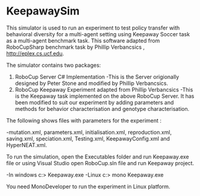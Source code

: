# KeepawaySim


This simulator is used to run an experiment to test policy transfer with behavioral diversity for a multi-agent setting using Keepaway Soccer task as a multi-agent benchmark task. This software adapted from RoboCupSharp benchmark task by Phillip Verbancsics , http://eplex.cs.ucf.edu. 

The simulator contains two packages:
1) RoboCup Server C# Implementation 
	-This is the Server origionally designed by Peter Stone and modified by Phillip Verbancsics. 
2) RoboCup Keepaway Experiment adapted from Phillip Verbancsics
	-This is the Keepaway task implemented on the above RoboCup Server. It has been modified to suit our experiment by adding parameters and methods for behavior characterisation and 
	genotype characterisation. 
	
The following shows files with parameters for the experiment :

-mutation.xml, parameters.xml, initialisation.xml, reproduction.xml, saving.xml, speciation.xml, Testing.xml, KeepawayConfig.xml and HyperNEAT.xml. 

To run the simulation, open the Executables folder and run Keepaway.exe file or using Visual Studio open RoboCup.sln file and run Keepaway project.

-In windows c:> Keepaway.exe
-Linux c:> mono Keepaway.exe

You need MonoDeveloper to run the experiment in Linux platform.




